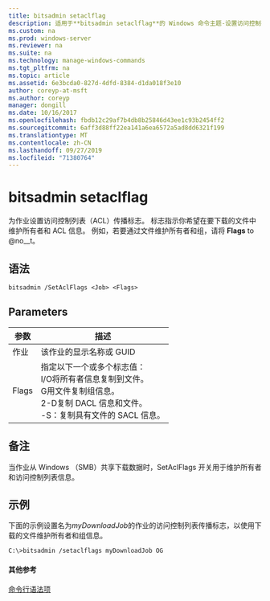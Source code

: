 ```yaml
---
title: bitsadmin setaclflag
description: 适用于**bitsadmin setaclflag**的 Windows 命令主题-设置访问控制列表传播标志。
ms.custom: na
ms.prod: windows-server
ms.reviewer: na
ms.suite: na
ms.technology: manage-windows-commands
ms.tgt_pltfrm: na
ms.topic: article
ms.assetid: 6e3bcda0-827d-4dfd-8384-d1da018f3e10
author: coreyp-at-msft
ms.author: coreyp
manager: dongill
ms.date: 10/16/2017
ms.openlocfilehash: fbdb12c29af7b4db8b25846d43ee1c93b2454ff2
ms.sourcegitcommit: 6aff3d88ff22ea141a6ea6572a5ad8dd6321f199
ms.translationtype: MT
ms.contentlocale: zh-CN
ms.lasthandoff: 09/27/2019
ms.locfileid: "71380764"
---
```

# <a name="bitsadmin-setaclflag"></a>bitsadmin setaclflag

为作业设置访问控制列表（ACL）传播标志。 标志指示你希望在要下载的文件中维护所有者和 ACL 信息。 例如，若要通过文件维护所有者和组，请将 **Flags** to @no__t。

## <a name="syntax"></a>语法

```
bitsadmin /SetAclFlags <Job> <Flags>
```

## <a name="parameters"></a>Parameters

|参数|描述|
|---------|-----------|
|作业|该作业的显示名称或 GUID|
|Flags|指定以下一个或多个标志值：</br>I/O将所有者信息复制到文件。</br>G用文件复制组信息。</br>2-D复制 DACL 信息和文件。</br>-S：复制具有文件的 SACL 信息。|

## <a name="remarks"></a>备注

当作业从 Windows （SMB）共享下载数据时，SetAclFlags 开关用于维护所有者和访问控制列表信息。

## <a name="BKMK_examples"></a>示例

下面的示例设置名为*myDownloadJob*的作业的访问控制列表传播标志，以使用下载的文件维护所有者和组信息。
```
C:\>bitsadmin /setaclflags myDownloadJob OG
```

#### <a name="additional-references"></a>其他参考

[命令行语法项](command-line-syntax-key.md)